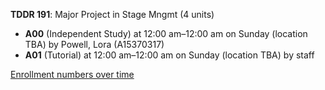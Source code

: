 **TDDR 191**: Major Project in Stage Mngmt (4 units)

- **A00** (Independent Study) at 12:00 am–12:00 am on Sunday (location TBA) by Powell, Lora (A15370317)
- **A01** (Tutorial) at 12:00 am–12:00 am on Sunday (location TBA) by staff

[Enrollment numbers over time](./TDDR191.tsv)
